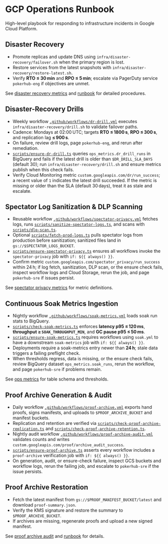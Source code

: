 # GCP Operations Runbook

High-level playbook for responding to infrastructure incidents in Google Cloud Platform.

## Disaster Recovery
- Promote replicas and update DNS using `infra/disaster-recovery/failover.sh` when the primary region is lost.
- Restore services from the latest snapshots with `infra/disaster-recovery/restore-latest.sh`.
- Verify **RTO ≤ 30 min** and **RPO ≤ 5 min**; escalate via PagerDuty service `pokerhub-eng` if objectives are unmet.

See [disaster recovery metrics](ops/disaster-recovery.md) and [runbook](runbooks/disaster-recovery.md) for detailed procedures.

## Disaster-Recovery Drills
- Weekly workflow [`.github/workflows/dr-drill.yml`](../.github/workflows/dr-drill.yml) executes `infra/disaster-recovery/drill.sh` to validate failover paths.
- Cadence: Mondays at 02:00 UTC; targets **RTO ≤ 1800 s**, **RPO ≤ 300 s**, and replication lag **≤ 900 s**.
- On failure, review drill logs, page `pokerhub-eng`, and rerun after remediation.
- [`scripts/ensure-dr-drill.ts`](../scripts/ensure-dr-drill.ts) queries `ops_metrics.dr_drill_runs` in BigQuery and fails if the latest drill is older than `$DR_DRILL_SLA_DAYS` (default 30); run `infra/disaster-recovery/drill.sh` and ensure metrics publish when this check fails.
- Verify Cloud Monitoring metric `custom.googleapis.com/dr/run_success`; a recent value of `1` indicates the latest drill succeeded. If the metric is missing or older than the SLA (default 30 days), treat it as stale and escalate.

## Spectator Log Sanitization & DLP Scanning
- Reusable workflow [`.github/workflows/spectator-privacy.yml`](../.github/workflows/spectator-privacy.yml) fetches logs, runs [`scripts/sanitize-spectator-logs.ts`](../scripts/sanitize-spectator-logs.ts), and scans with [`scripts/dlp-scan.ts`](../scripts/dlp-scan.ts).
- Optional [`scripts/fetch-prod-logs.ts`](../scripts/fetch-prod-logs.ts) pulls spectator logs from production before sanitization; sanitized files land in `gs://$SPECTATOR_LOGS_BUCKET`.
- [`scripts/ensure-spectator-privacy.ts`](../scripts/ensure-spectator-privacy.ts) ensures all workflows invoke the `spectator-privacy` job with `if: ${{ always() }}`.
- Confirm metric `custom.googleapis.com/spectator_privacy/run_success` within 24 h; if log fetch, sanitization, DLP scan, or the ensure check fails, inspect workflow logs and Cloud Storage, rerun the job, and page `pokerhub-sre` if issues persist.

See [spectator privacy metrics](ops/spectator-privacy.md) for metric definitions.

## Continuous Soak Metrics Ingestion
- Nightly workflow [`.github/workflows/soak-metrics.yml`](../.github/workflows/soak-metrics.yml) loads soak run stats to BigQuery.
- [`scripts/check-soak-metrics.ts`](../scripts/check-soak-metrics.ts) enforces **latency p95 ≤ 120 ms**, **throughput ≥ `SOAK_THROUGHPUT_MIN`**, and **GC pause p95 ≤ 50 ms**.
- [`scripts/ensure-soak-metrics.ts`](../scripts/ensure-soak-metrics.ts) requires workflows using `soak.yml` to have a downstream `soak-metrics` job with `if: ${{ always() }}`.
- Deployments require a soak-metrics entry newer than **24 h**; stale data triggers a failing preflight check.
- When thresholds regress, data is missing, or the ensure check fails, review BigQuery dataset `ops_metrics.soak_runs`, rerun the workflow, and page `pokerhub-sre` if problems remain.

See [ops metrics](ops/metrics.md) for table schema and thresholds.

## Proof Archive Generation & Audit
- Daily workflow [`.github/workflows/proof-archive.yml`](../.github/workflows/proof-archive.yml) exports hand proofs, signs manifests, and uploads to `$PROOF_ARCHIVE_BUCKET` and manifest buckets.
- Replication and retention are verified via [`scripts/check-proof-archive-replication.ts`](../scripts/check-proof-archive-replication.ts) and [`scripts/check-proof-archive-retention.ts`](../scripts/check-proof-archive-retention.ts).
- Nightly audit workflow [`.github/workflows/proof-archive-audit.yml`](../.github/workflows/proof-archive-audit.yml) validates counts and writes `custom.googleapis.com/proof/archive_audit_success`.
- [`scripts/ensure-proof-archive.ts`](../scripts/ensure-proof-archive.ts) asserts every workflow includes a `proof-archive` verification job with `if: ${{ always() }}`.
- On generation, audit, or ensure-check failure, inspect GCS buckets and workflow logs, rerun the failing job, and escalate to `pokerhub-sre` if the issue persists.

## Proof Archive Restoration
- Fetch the latest manifest from `gs://$PROOF_MANIFEST_BUCKET/latest` and download `proof-summary.json`.
- Verify the KMS signature and restore the summary to `$PROOF_ARCHIVE_BUCKET`.
- If archives are missing, regenerate proofs and upload a new signed manifest.

See [proof archive audit](ops/proof-archive.md) and [runbook](runbooks/proof-archive.md) for details.
